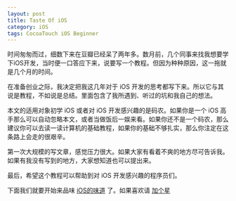 ```yaml
---
layout: post
title: Taste Of iOS
category: iOS
tags: CocoaTouch iOS Beginner
---
```


时间匆匆而过，细数下来在豆瓣已经呆了两年多。数月前，几个同事来找我想要学下iOS开发，当时便一口答应下来，说要写一个教程。但因为种种原因，这一拖就是几个月的时间。

在准备创业之际，我决定把我这几年对于 iOS 开发的思考都写下来。所以它与其说是教程，不如说是总结。里面包含了我所遇到、听过的坑和我自己的想法。

本文的适用对象初学 iOS 或者对 iOS 开发感兴趣的是码农。如果你是一个 iOS 高手那么可以自动忽略本文，或者当做饭后一娱来看。如果你还不是一个码农，那么建议你可以去读一读计算机的基础教程，如果你的基础不够扎实，那么你注定在这条路上会走的很艰辛。

第一次大规模的写文章，感觉压力很大。如果大家有看着不爽的地方尽可告诉我。如果有我没有写到的地方，大家想知道也可以提出来。

最后，希望这个教程可以帮助到对 iOS 开发感兴趣的程序员们。

下面我们就要开始来品味 [iOS的味道](https://github.com/candyan/taste-of-iOS) 了。如果喜欢请 [加个星](https://github.com/candyan/taste-of-iOS)